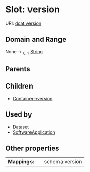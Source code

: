 
# Slot: version




URI: [dcat:version](http://www.w3.org/ns/dcat#version)


## Domain and Range

None &#8594;  <sub>0..1</sub> [String](types/String.md)

## Parents


## Children

 *  [Container➞version](Container_version.md)

## Used by

 * [Dataset](Dataset.md)
 * [SoftwareApplication](SoftwareApplication.md)

## Other properties

|  |  |  |
| --- | --- | --- |
| **Mappings:** | | schema:version |

